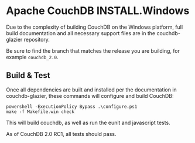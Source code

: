 Apache CouchDB INSTALL.Windows
==============================

Due to the complexity of building CouchDB on the Windows platform,
full build documentation and all necessary support files are in
the couchdb-glazier repository.

Be sure to find the branch that matches the release you are building, for
example `couchdb_2.0`.

Build & Test
------------
Once all dependencies are built and installed per the documentation in
couchdb-glazier, these commands will configure and build CouchDB:

    powershell -ExecutionPolicy Bypass .\configure.ps1
    make -f Makefile.win check

This will build couchdb, as well as run the eunit and javascript tests.

As of CouchDB 2.0 RC1, all tests should pass.

